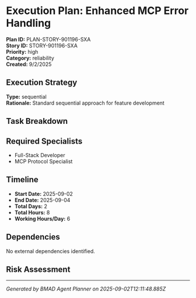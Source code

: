 # Execution Plan: Enhanced MCP Error Handling

**Plan ID:** PLAN-STORY-901196-SXA    
**Story ID:** STORY-901196-SXA    
**Priority:** high    
**Category:** reliability    
**Created:** 9/2/2025

## Execution Strategy

**Type:** sequential  
**Rationale:** Standard sequential approach for feature development

## Task Breakdown



## Required Specialists

- Full-Stack Developer
- MCP Protocol Specialist

## Timeline

- **Start Date:** 2025-09-02
- **End Date:** 2025-09-04  
- **Total Days:** 2
- **Total Hours:** 8
- **Working Hours/Day:** 6

## Dependencies

No external dependencies identified.

## Risk Assessment



---

*Generated by BMAD Agent Planner on 2025-09-02T12:11:48.885Z*
